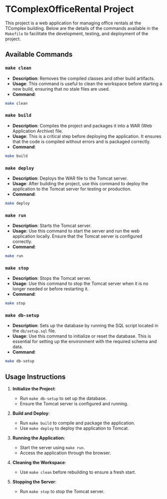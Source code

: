 # TComplexOfficeRental Project

This project is a web application for managing office rentals at the TComplex building. Below are the details of the commands available in the `Makefile` to facilitate the development, testing, and deployment of the project.

## Available Commands

### `make clean`
- **Description**: Removes the compiled classes and other build artifacts.
- **Usage**: This command is useful to clean the workspace before starting a new build, ensuring that no stale files are used.
- **Command**:
```bash
make clean
```

### `make build`
- **Description**: Compiles the project and packages it into a WAR (Web Application Archive) file.
- **Usage**: This is a critical step before deploying the application. It ensures that the code is compiled without errors and is packaged correctly.
- **Command**:
```bash
make build
```

### `make deploy`
- **Description**: Deploys the WAR file to the Tomcat server.
- **Usage**: After building the project, use this command to deploy the application to the Tomcat server for testing or production.
- **Command**:
```bash
make deploy
```

### `make run`
- **Description**: Starts the Tomcat server.
- **Usage**: Use this command to start the server and run the web application locally. Ensure that the Tomcat server is configured correctly.
- **Command**:
```bash
make run
```

### `make stop`
- **Description**: Stops the Tomcat server.
- **Usage**: Use this command to stop the Tomcat server when it is no longer needed or before restarting it.
- **Command**:
```bash
make stop
```

### `make db-setup`
- **Description**: Sets up the database by running the SQL script located in the `db/setup.sql` file.
- **Usage**: Use this command to initialize or reset the database. This is essential for setting up the environment with the required schema and data.
- **Command**:
```bash
make db-setup
```

## Usage Instructions

1. **Initialize the Project**:
	- Run `make db-setup` to set up the database.
	- Ensure the Tomcat server is configured and running.

2. **Build and Deploy**:
	- Run `make build` to compile and package the application.
	- Use `make deploy` to deploy the application to Tomcat.

3. **Running the Application**:
	- Start the server using `make run`.
	- Access the application through the browser.

4. **Cleaning the Workspace**:
	- Use `make clean` before rebuilding to ensure a fresh start.

5. **Stopping the Server**:
	- Run `make stop` to stop the Tomcat server.


